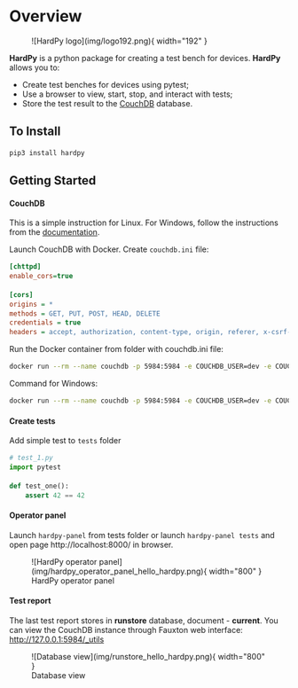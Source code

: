 # Overview

<figure markdown="span">
  ![HardPy logo](img/logo192.png){ width="192" }
</figure>

**HardPy** is a python package for creating a test bench for devices.
**HardPy** allows you to:

* Create test benches for devices using pytest;
* Use a browser to view, start, stop, and interact with tests;
* Store the test result to the [CouchDB](https://couchdb.apache.org/) database.

## To Install

```bash
pip3 install hardpy
```

## Getting Started

#### CouchDB

This is a simple instruction for Linux.
For Windows, follow the instructions from the
[documentation](https://everypinio.github.io/hardpy/documentation/database/#couchdb-instance).

Launch CouchDB with Docker.
Create `couchdb.ini` file:

```ini
[chttpd]
enable_cors=true

[cors]
origins = *
methods = GET, PUT, POST, HEAD, DELETE
credentials = true
headers = accept, authorization, content-type, origin, referer, x-csrf-token
```

Run the Docker container from folder with couchdb.ini file:

```bash
docker run --rm --name couchdb -p 5984:5984 -e COUCHDB_USER=dev -e COUCHDB_PASSWORD=dev -v ./couchdb.ini:/opt/couchdb/etc/local.ini couchdb:3.3
```

Command for Windows:

```bash
docker run --rm --name couchdb -p 5984:5984 -e COUCHDB_USER=dev -e COUCHDB_PASSWORD=dev -v .\couchdb.ini:/opt/couchdb/etc/local.ini couchdb:3.3.2
```

#### Create tests

Add simple test to `tests` folder

```python
# test_1.py
import pytest

def test_one():
    assert 42 == 42
```
#### Operator panel

Launch `hardpy-panel` from tests folder or launch `hardpy-panel tests` and open page http://localhost:8000/ in browser.

<figure markdown="span">
  ![HardPy operator panel](img/hardpy_operator_panel_hello_hardpy.png){ width="800" }
  <figcaption>HardPy operator panel</figcaption>
</figure>

#### Test report

The last test report stores in **runstore** database, document - **current**.
You can view the CouchDB instance through Fauxton web interface: http://127.0.0.1:5984/_utils

<figure markdown="span">
  ![Database view](img/runstore_hello_hardpy.png){ width="800" }
  <figcaption>Database view</figcaption>
</figure>
